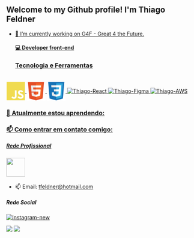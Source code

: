 
## Welcome to my Github profile! I'm Thiago Feldner

  <a href="https://github.com/thiagofeldner">
   
- 🔭 I’m currently working on G4F - Great 4 the Future.
  
  ####  💻 Developer front-end


  ### Tecnologia e Ferramentas
 
<div style="display: inline_block"><br>
  <img align="center" alt="Thiago-Js" height="50" width="50" src="https://raw.githubusercontent.com/devicons/devicon/master/icons/javascript/javascript-plain.svg">
  <img align="center" alt="Thiago-HTML" height="50" width="50" src="https://raw.githubusercontent.com/devicons/devicon/master/icons/html5/html5-original.svg">
  <img align="center" alt="Thiago-CSS" height="50" width="50" src="https://raw.githubusercontent.com/devicons/devicon/master/icons/css3/css3-original.svg">
  <img align="center" alt="Thiago-React" height="50" width="50" src="https://cdn.jsdelivr.net/gh/devicons/devicon/icons/react/react-original-wordmark.svg">
  <img align="center" alt="Thiago-Figma" height="50" width="50" src="https://cdn.jsdelivr.net/gh/devicons/devicon/icons/figma/figma-original.svg">
  <img align="center" alt="Thiago-AWS" height="50" width="50" src="https://cdn.jsdelivr.net/gh/devicons/devicon/icons/amazonwebservices/amazonwebservices-plain-wordmark.svg">
  </div>
 
 ### 🌱 Atualmente estou aprendendo:
  
 


  ### 📫 Como entrar em contato comigo:
  


  ##### Rede Profissional

   <a href="https://www.linkedin.com/in/thiago-feldner/" target="_blank"><img  height="50" width="50" src="https://cdn.jsdelivr.net/gh/devicons/devicon/icons/linkedin/linkedin-original.svg"/></a> 

   - 📫 Email: tfeldner@hotmail.com
 
  ##### Rede Social

  <a href="https://www.instagram.com/thiagofeldner/" target="_blank"><img width="48" height="48" src="https://img.icons8.com/fluency/48/instagram-new.png" alt="instagram-new"/></a>

 

<div> 
   <img height="150em" src="https://github-readme-stats.vercel.app/api?username=thiagofeldner&show_icons=true&theme=dracula&include_all_commits=true&count_private=true"/>
   <img height="150em" src="https://github-readme-stats.vercel.app/api/top-langs/?username=thiagofeldner&layout=compact&langs_count=7&theme=dracula"/>
</div>


<!---
thiagofeldner/thiagofeldner is a ✨ special ✨ repository because its `README.md` (this file) appears on your GitHub profile.
You can click the Preview link to take a look at your changes.
--->
